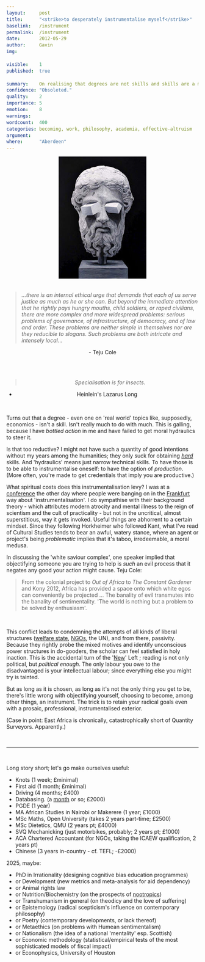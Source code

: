 ```yaml
---
layout:     post
title:      "<strike>to desperately instrumentalise myself</strike>"
baselink:   /instrument
permalink:  /instrument
date:       2012-05-29
author:     Gavin   
img:        

visible:    1
published:  true

summary:    On realising that degrees are not skills and skills are a moral imperative.
confidence: "Obsoleted."
quality:    2
importance: 5
emotion: 	8
warnings: 	
wordcount:  400
categories: becoming, work, philosophy, academia, effective-altruism
argument:	
where: 		"Aberdeen"
---
```


<div align="center">
	<img src="/img/instru.jpg" />
</div>
<br>

<blockquote><i>...there is an internal ethical urge that demands that each of us serve justice as much as he or she can. But beyond the immediate attention that he rightly pays hungry mouths, child soldiers, or raped civilians, there are more complex and more widespread problems: serious problems of governance, of infrastructure, of democracy, and of law and order. These problems are neither simple in themselves nor are they reducible to slogans. Such problems are both intricate and intensely local</i>...
</blockquote>

<div align="center">
- Teju Cole

<br><br>


<blockquote><i>Specialisation is for insects.</i></blockquote>

- Heinlein's Lazarus Long
</div>

<br>

Turns out that a degree - even one on 'real world' topics like, supposedly, economics - isn't a skill. Isn't really much to do with much. This is galling, because I have <em>bottled action</em> in me and have failed to get moral hydraulics to steer it.

Is that too reductive? I might not have such a quantity of good intentions without my years among the humanities; they only suck for obtaining <em><a href="http://en.wikipedia.org/wiki/Soft_skills">hard</a></em> skills. And 'hydraulics' means just narrow technical skills. To have those is to be able to instrumentalise oneself: to have the option of <em>production</em>. (More often, you're made to get credentials that imply you are productive.)

What spiritual costs does this instrumentalisation levy? I was at a <a href="http://www.york.ac.uk/modernstudies/conferences/authenticity/">conference</a> the other day where people were banging on in the <a href="http://plato.stanford.edu/entries/horkheimer/#CriInsRea">Frankfurt</a> way about 'instrumentalisation'. I do sympathise with their background theory - which attributes modern atrocity and mental illness to the reign of scientism and the cult of practicality - but not in the uncritical, almost superstitious, way it gets invoked. Useful things are abhorrent to a certain mindset. Since they following Horkheimer who followed Kant, what I've read of Cultural Studies tends to bear an awful, watery stance, where an agent or project's being <em>problematic </em>implies that it's taboo, irredeemable, a moral medusa.</div>


In discussing the 'white saviour complex', one speaker implied that objectifying someone you are trying to help is <em>such</em> an evil process that it negates any good your action might cause. Teju Cole: 

<blockquote>From the colonial project to <em>Out of Africa</em> to <em>The Constant Gardener</em> and Kony 2012, Africa has provided a space onto which white egos can conveniently be projected ... The banality of evil transmutes into the banality of sentimentality. 'The world is nothing but a problem to be solved by enthusiasm'.</blockquote>
<br>

This conflict leads to condemning the attempts of all kinds of liberal structures (<a href="http://leftcentral.org.uk/2012/03/07/the-radical-argument-against-welfare-benefits-for-young-people/">welfare state</a>, <a href="http://en.wikipedia.org/wiki/Postdevelopment_theory">NGOs</a>, the UN), and from there, passivity. Because they rightly probe the mixed motives and identify unconscious power structures in do-gooders, the scholar can feel satisfied in holy inaction. This is the accidental turn of the '<a href="http://en.wikipedia.org/wiki/New_Left#Attacking_liberalism">New</a>' Left ; reading is not only political, but <em>political enough</em>. The only labour you owe to the disadvantaged is your intellectual labour; since everything else you might try is tainted.

But as long as it is chosen, as long as it's not the only thing you get to be, there's little wrong with objectifying yourself, choosing to become, among other things, an instrument. The trick is to retain your radical goals even with a prosaic, professional, instrumentalised exterior. 

(Case in point: East Africa is chronically, catastrophically short of Quantity Surveyors. Apparently.) 

<br>

---

<br>

Long story short; let's go make ourselves useful:

<ul><li> Knots (1 week; £minimal)</li>
<li>First aid (1 month; £minimal)</li>
<li>Driving (4 months; £400)</li>
<li>Databasing. (a <a href="http://www.ptr.co.uk/database-courses.htm">month</a> or so; £2000)</li>
<li>PGDE (1 year)</li>
<li>MA African Studies in Nairobi or Makerere (1 year; £1000)</li>
<li>MSc Maths, Open University (takes 2 years part-time; £2500)</li>
<li>MSc Dietetics, QMU (2 years pt; £4000)</li>
<li>SVQ Mechanicking (just motorbikes, probably; 2 years pt; £1000)</li>
<li>ACA Chartered Accountant (for NGOs, taking the ICAEW qualification, 2 years pt)</li>
<li>Chinese (3 years in-country - cf. TEFL; -£2000)</li>
</ul>
2025, maybe:
<ul><li>PhD in Irrationality (designing cognitive bias education programmes)</li>
<li>or Development (new metrics and meta-analysis for aid dependency)</li>
<li>or Animal rights law </li>
<li>or Nutrition/Biochemistry (on the prospects of <a href="http://psychcentral.com/news/2012/12/11/new-fast-acting-antidepressant-glyx-13-shows-promise-in-clinical-trials/48877.html">nootropics</a>)</li>
<li>or Transhumanism in general (on theodicy and the love of suffering)</li>
<li>or Epistemology (radical scepticism's influence on contemporary philosophy)</li>
<!-- <li>or Gender (the most recent backlash against feminism, and the term)</li> -->
<li>or Poetry (contemporary developments, or lack thereof)</li>
<li>or Metaethics (on problems with Humean sentimentalism)</li>
<!-- <li>or Intellectual history (on pomophobia)</li> -->
<li>or Nationalism (the idea of a national 'mentality' esp. Scottish)</li>
<li>or Economic methodology (statistical/empirical tests of the most sophisticated models of fiscal impact)</li>
<li>or Econophysics, University of Houston</li></ul>


<br><br>

<!-- <a href="http://1.bp.blogspot.com/-7xWTwgqg8zY/T8noArbbQbI/AAAAAAAABiY/hqJTB7sxjqc/s1600/eqodwzpp8pecd5ohHzTwFPWPo1_500.png"><img alt="" border="0" src="http://1.bp.blogspot.com/-7xWTwgqg8zY/T8noArbbQbI/AAAAAAAABiY/hqJTB7sxjqc/s320/eqodwzpp8pecd5ohHzTwFPWPo1_500.png" id="BLOGGER_PHOTO_ID_5749381497670549938" style="display: block; height: 223px; margin: 0px auto 10px; text-align: center; width: 320px;" /></a> -->